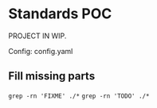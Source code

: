 # Standards POC

PROJECT IN WIP.


Config: config.yaml


## Fill missing parts

`grep -rn 'FIXME' ./*`
`grep -rn 'TODO' ./*`
